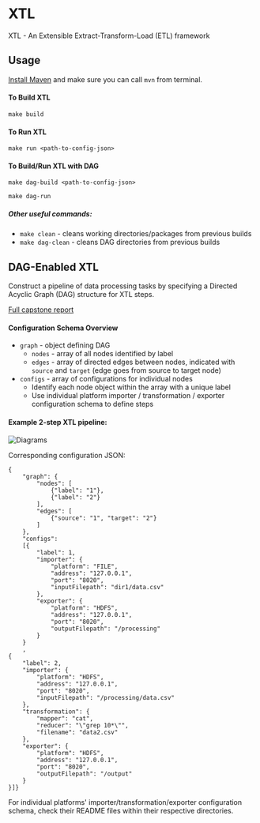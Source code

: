 # XTL

XTL - An Extensible Extract-Transform-Load (ETL) framework

## Usage

[Install Maven](https://maven.apache.org/install.html) and make sure you can call `mvn` from terminal.  

#### To Build XTL
`make build`

#### To Run XTL
`make run <path-to-config-json>`

#### To Build/Run XTL with DAG
`make dag-build <path-to-config-json>`

`make dag-run`

##### Other useful commands:
- `make clean` - cleans working directories/packages from previous builds
- `make dag-clean` - cleans DAG directories from previous builds

## DAG-Enabled XTL
Construct a pipeline of data processing tasks by specifying a Directed Acyclic Graph (DAG) structure for XTL steps. 

[Full capstone report](https://github.com/brendon-ng/XTL/files/8790030/XTL_CapstoneReport_updated.pdf)

#### Configuration Schema Overview
- `graph` - object defining DAG
  - `nodes` - array of all nodes identified by label
  - `edges` - array of directed edges between nodes, indicated with `source` and `target` (edge goes from source to target node)
- `configs` - array of configurations for individual nodes
  - Identify each node object within the array with a unique label
  - Use individual platform importer / transformation / exporter configuration schema to define steps

#### Example 2-step XTL pipeline:
![Diagrams](https://user-images.githubusercontent.com/43181799/169713062-738d9ac9-93f3-4afe-9170-b34af034f22c.jpg)

Corresponding configuration JSON:
```
{
    "graph": {
        "nodes": [
            {"label": "1"},
            {"label": "2"}
        ],
        "edges": [
            {"source": "1", "target": "2"}
        ]
    },
    "configs":
    [{
        "label": 1,
        "importer": {
            "platform": "FILE",
            "address": "127.0.0.1",
            "port": "8020",
            "inputFilepath": "dir1/data.csv"
        },
        "exporter": {
            "platform": "HDFS",
            "address": "127.0.0.1",
            "port": "8020",
            "outputFilepath": "/processing"
        }
    }
    ,
{
    "label": 2,
    "importer": {
        "platform": "HDFS",
        "address": "127.0.0.1",
        "port": "8020",
        "inputFilepath": "/processing/data.csv"
    },
    "transformation": {
        "mapper": "cat",
        "reducer": "\"grep 10*\"",
        "filename": "data2.csv"
    },
    "exporter": {
        "platform": "HDFS",
        "address": "127.0.0.1",
        "port": "8020",
        "outputFilepath": "/output"
    }
}]}
```
For individual platforms' importer/transformation/exporter configuration schema, check their README files within their respective directories.
